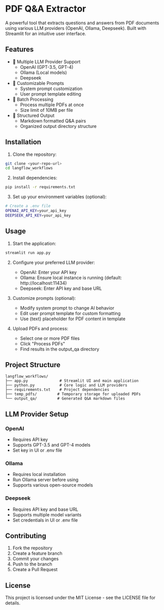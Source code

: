 # PDF Q&A Extractor

A powerful tool that extracts questions and answers from PDF documents using various LLM providers (OpenAI, Ollama, Deepseek). Built with Streamlit for an intuitive user interface.

## Features

- 🔄 Multiple LLM Provider Support
  - OpenAI (GPT-3.5, GPT-4)
  - Ollama (Local models)
  - Deepseek
- 📝 Customizable Prompts
  - System prompt customization
  - User prompt template editing
- 📁 Batch Processing
  - Process multiple PDFs at once
  - Size limit of 10MB per file
- 💾 Structured Output
  - Markdown formatted Q&A pairs
  - Organized output directory structure

## Installation

1. Clone the repository:
```bash
git clone <your-repo-url>
cd langflow_workflows
```

2. Install dependencies:
```bash
pip install -r requirements.txt
```

3. Set up your environment variables (optional):
```bash
# Create a .env file
OPENAI_API_KEY=your_api_key
DEEPSEEK_API_KEY=your_api_key
```

## Usage

1. Start the application:
```bash
streamlit run app.py
```

2. Configure your preferred LLM provider:
   - OpenAI: Enter your API key
   - Ollama: Ensure local instance is running (default: http://localhost:11434)
   - Deepseek: Enter API key and base URL

3. Customize prompts (optional):
   - Modify system prompt to change AI behavior
   - Edit user prompt template for custom formatting
   - Use {text} placeholder for PDF content in template

4. Upload PDFs and process:
   - Select one or more PDF files
   - Click "Process PDFs"
   - Find results in the output_qa directory

## Project Structure

```
langflow_workflows/
├── app.py              # Streamlit UI and main application
├── python.py           # Core logic and LLM providers
├── requirements.txt    # Project dependencies
├── temp_pdfs/         # Temporary storage for uploaded PDFs
└── output_qa/         # Generated Q&A markdown files
```

## LLM Provider Setup

### OpenAI
- Requires API key
- Supports GPT-3.5 and GPT-4 models
- Set key in UI or .env file

### Ollama
- Requires local installation
- Run Ollama server before using
- Supports various open-source models

### Deepseek
- Requires API key and base URL
- Supports multiple model variants
- Set credentials in UI or .env file

## Contributing

1. Fork the repository
2. Create a feature branch
3. Commit your changes
4. Push to the branch
5. Create a Pull Request

## License

This project is licensed under the MIT License - see the LICENSE file for details.
